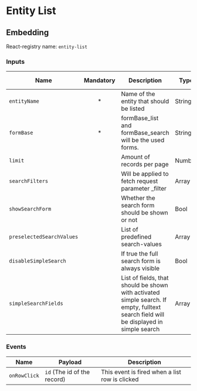# Entity List

## Embedding

React-registry name: `entity-list`

### Inputs

| Name                      | Mandatory | Description                                                                                                                           | Type   | Default-Value           |
|---------------------------|:---------:|---------------------------------------------------------------------------------------------------------------------------------------|--------|-------------------------|
| `entityName`              |     *     | Name of the entity that should be listed                                                                                              | String |                         |
| `formBase`                |     *     | formBase_list and formBase_search will be the used forms.                                                                             | String |                         |
| `limit`                   |           | Amount of records per page                                                                                                            | Number | 10                      |
| `searchFilters`           |           | Will be applied to fetch request parameter _filter                                                                                    | Array  |                         |
| `showSearchForm`          |           | Whether the search form should be shown or not                                                                                        | Bool   | false                   |
| `preselectedSearchValues` |           | List of predefined search-values                                                                                                      | Array  |                         |
| `disableSimpleSearch`     |           | If true the full search form is always visible                                                                                        | Bool   | false                   |
| `simpleSearchFields`      |           | List of fields, that should be shown with activated simple search. If empty, fulltext search field will be displayed in simple search | Array  | (fulltext-search-field) |


### Events

| Name          | Payload                       | Description
|---------------|-------------------------------|-------------
| `onRowClick`  | `id` (The id of the record)   | This event is fired when a list row is clicked
